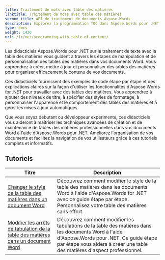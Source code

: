 ```yaml
---
title: Traitement de mots avec table des matières
linktitle: Traitement de mots avec table des matières
second_title: API de traitement de documents Aspose.Words
description: Explorez la programmation TOC dans Aspose.Words pour .NET. Apprenez à créer et à manipuler des tables des matières dans vos documents Word avec des didacticiels étape par étape et des exemples de code C#.
type: docs
weight: 1420
url: /fr/net/programming-with-table-of-content/
---
```

Les didacticiels Aspose.Words pour .NET sur le traitement de texte avec la table des matières vous guident à travers les étapes de manipulation et de personnalisation des tables des matières dans vos documents Word. Vous apprendrez à créer, mettre à jour et personnaliser des tables des matières pour organiser efficacement le contenu de vos documents.

Ces didacticiels fournissent des exemples de code étape par étape et des explications claires sur la façon d'utiliser les fonctionnalités d'Aspose.Words for .NET pour travailler avec des tables des matières. Vous apprendrez à ajouter des niveaux de titre, à spécifier des styles de formatage, à personnaliser l'apparence et le comportement des tables des matières et à gérer les mises à jour automatiques.

Que vous soyez débutant ou développeur expérimenté, ces didacticiels vous aideront à maîtriser les techniques avancées de création et de maintenance de tables des matières professionnelles dans vos documents Word à l'aide d'Aspose.Words pour .NET. Améliorez l'organisation de vos documents et facilitez la navigation de vos utilisateurs grâce à ces tutoriels complets et informatifs.

 ## Tutoriels
| Titre | Description |
| --- | --- |
| [Changer le style de la table des matières dans un document Word](./change-style-of-toc-level/) | Découvrez comment modifier le style de la table des matières dans les documents Word à l'aide d'Aspose.Words for .NET avec ce guide étape par étape. Personnalisez votre table des matières sans effort. |
| [Modifier les arrêts de tabulation de la table des matières dans un document Word](./change-toc-tab-stops/) | Découvrez comment modifier les tabulations de la table des matières dans les documents Word à l'aide d'Aspose.Words pour .NET. Ce guide étape par étape vous aidera à créer une table des matières d'aspect professionnel. |